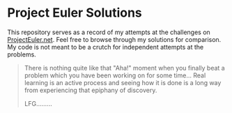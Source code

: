 # Project Euler Solutions

This repository serves as a record of my attempts at the challenges on [ProjectEuler.net](http://projecteuler.net/). Feel free to browse through my solutions for comparison. My code is not meant to be a crutch for independent attempts at the problems.

> There is nothing quite like that "Aha!" moment when you finally beat a problem which you have been working on for some time... Real learning is an active process and seeing how it is done is a long way from experiencing that epiphany of discovery.
>
> LFG.........
